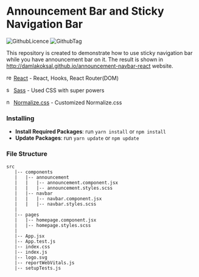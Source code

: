 # Announcement Bar and Sticky Navigation Bar
![GithubLicence](https://img.shields.io/github/license/damlakoksal/announcement-navbar-react)
![GithubTag](https://img.shields.io/github/v/tag/damlakoksal/announcement-navbar-react)

   This repository is created to demonstrate how to use sticky navigation bar while you have announcement bar on it. The result is shown in http://damlakoksal.github.io/announcement-navbar-react website.

<img src="https://cdn.jsdelivr.net/npm/simple-icons@3.0.1/icons/react.svg" alt="reactjs" height="15" width="15" />&nbsp;[React](http://reactjs.org) - React, Hooks, React Router(DOM)

<img src="https://cdn.jsdelivr.net/npm/simple-icons@3.0.1/icons/sass.svg" alt="sass" height="15" width="15" />&nbsp;[Sass](https://sass-lang.com) - Used CSS with super powers

<img src="https://necolas.github.io/normalize.css/logo.svg" alt="normalizecss" height="15" width="15" />&nbsp;[Normalize.css](https://necolas.github.io/normalize.css/) - Customized Normalize.css

### Installing

- **Install Required Packages**: run `yarn install` or `npm install`
- **Update Packages**: run `yarn update` or `npm update`

### File Structure

```
src
   |-- components
   |   |-- announcement
   |   |   |-- announcement.component.jsx
   |   |   |-- announcement.styles.scss
   |   |-- navbar
   |   |   |-- navbar.component.jsx
   |   |   |-- navbar.styles.scss
   |
   |-- pages
   |   |-- homepage.component.jsx
   |   |-- homepage.styles.scss
   |
   |-- App.jsx
   |-- App.test.js
   |-- index.css
   |-- index.js
   |-- logo.svg
   |-- reportWebVitals.js
   |-- setupTests.js
```
